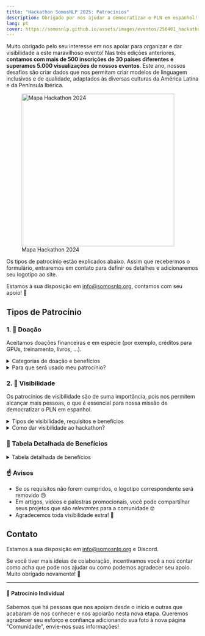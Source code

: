 ```yaml
---
title: "Hackathon SomosNLP 2025: Patrocínios"
description: Obrigado por nos ajudar a democratizar o PLN em espanhol!
lang: pt
cover: https://somosnlp.github.io/assets/images/eventos/250401_hackathon_sinfecha.jpg
---
```


Muito obrigado pelo seu interesse em nos apoiar para organizar e dar visibilidade a este maravilhoso evento! Nas três edições anteriores, **contamos com mais de 500 inscrições de 30 países diferentes e superamos 5.000 visualizações de nossos eventos**. Este ano, nossos desafios são criar dados que nos permitam criar modelos de linguagem inclusivos e de qualidade, adaptados às diversas culturas da América Latina e da Península Ibérica.

<div class="flex justify-center">
    <figure>
        <img src="https://somosnlp.github.io/assets/images/eventos/240301_mapa_ciudades_zoom.png" alt="Mapa Hackathon 2024" width="400">
        <figcaption>Mapa Hackathon 2024</figcaption>
    </figure>
</div>

Os tipos de patrocínio estão explicados abaixo. Assim que recebermos o formulário, entraremos em contato para definir os detalhes e adicionaremos seu logotipo ao site.

Estamos à sua disposição em info@somosnlp.org, contamos com seu apoio! 💪

<!-- <div style="display: flex; justify-content: center; gap: 20px;">
  <a href="https://forms.gle/B8d5Z81xreioKfWC8" target="_blank" style="background-color:#FACC15; color:white; padding:10px 20px; text-decoration:none; border-radius:5px;">🙌 Patrocine o hackathon</a>
  <a href="https://forms.gle/FUQPYBsqtmwKM3Vo6" target="_blank" style="background-color:#FACC15; color:white; padding:10px 20px; text-decoration:none; border-radius:5px;">📣 Ajude-nos a divulgar</a>
</div> -->

## Tipos de Patrocínio

### 1. 🚀 Doação

Aceitamos doações financeiras e em espécie (por exemplo, créditos para GPUs, treinamento, livros, ...).

<details>
<summary>Categorias de doação e benefícios</summary>

- **🥇 Ouro**, doação total avaliada em €2000: logotipo grande em primeiro lugar, máxima visibilidade nas redes sociais, menção em eventos e possível artigo, vídeo ou palestra promocional.
- **🥈 Prata**, doação total avaliada em €1000: logotipo médio em segundo lugar, visibilidade média nas redes sociais e possível artigo ou vídeo promocional.
- **🥉 Bronze**, doação total avaliada em €500: logotipo médio em terceiro lugar e visibilidade nas redes sociais.

</details>

<details>
<summary>Para que será usado meu patrocínio?</summary>

Nosso hackathon é um evento gratuito, graças aos nossos patrocinadores Ouro, Prata e Bronze podemos garantir:
- Tempo de computação na nuvem
- Prêmios para as equipes vencedoras
- Merchandising e sorteios para todos
- Streaming de qualidade
- Boa gestão deste evento internacional online

Exemplos de vouchers para prêmios e sorteios que você pode patrocinar: bolsa para um curso pago, acesso a uma plataforma educacional, livros de PLN/IA, merchandising criado especificamente para o hackathon, tempo de computação na nuvem, créditos de API, mentorias, etc.

<center><a href="mailto:info@somosnlp.org" target="_blank" style="background-color:#FACC15; color:white; margin:20px 20px; padding:10px 20px; text-decoration:none; border-radius:5px;">🙌 Patrocine o hackathon</a></center>

</details>


### 2. 📣 Visibilidade

Os patrocínios de visibilidade são de suma importância, pois nos permitem alcançar mais pessoas, o que é essencial para nossa missão de democratizar o PLN em espanhol.

<details>
<summary>Tipos de visibilidade, requisitos e benefícios</summary>

- **🤗 Comunidade**, mínimo 4 publicações: logotipo pequeno e visibilidade nas redes sociais.
- **🎓 Universidade**, mínimo 1 publicação e 5 participantes: logotipo pequeno e visibilidade nas redes sociais.
- A primeira publicação deve ser antes de 4 de abril.
- O logotipo será adicionado ao site do hackathon assim que a primeira publicação for feita.

</details>

<details>
<summary>Como dar visibilidade ao hackathon?</summary>

- Você pode usar os templates e material promocional que disponibilizamos para facilitar sua tarefa.
- As publicações podem ser em diferentes plataformas: blog, podcast, newsletter, LinkedIn, X, etc.
- Importante: nas redes sociais, lembre-se de marcar SomosNLP para que recebamos a notificação.
- Nas redes sociais, 1 publicação pode ser trocada por 2 "quotes" no X ou 2 "reposts with your thoughts" no LinkedIn.
- Você pode publicar em diferentes momentos do hackathon. Por exemplo, para incentivar a participação no hackathon (até início de abril), para assistir às palestras (durante abril) e compartilhar os resultados do hackathon (no início de maio).
- Agradecemos RT / comentários nas publicações em que mencionamos você.

Links úteis:
- [🎨 Material promocional](https://somosnlp.notion.site/Visibilidad-Hackathon-2025-9e95599c2bd44c6b8077d775bf699267)
- [🎓 Info para universidades](https://somosnlp.org/pt/hackathon/universidades)

<center><a href="mailto:info@somosnlp.org" target="_blank" style="background-color:#FACC15; color:white; padding:10px 20px; text-decoration:none; border-radius:5px;">📣 Promova o hackathon</a></center>

</details>

### 👀 Tabela Detalhada de Benefícios

<details>
<summary>Tabela detalhada de benefícios</summary>

| | Ouro | Prata | Bronze | Visibilidade |
|-| --------|-------|--------|-----------|
| Logotipo na página do hackathon e registro | ✅ G | ✅ M | ✅ M | ✅ P |
| Logotipo na página "Comunidade" (ordem) | ✅ 1º | ✅ 2º | ✅ 3º | ✅ 4º |
| Agradecimento nas redes sociais e anúncio de colaboração | ✅ | ✅ | ✅ | ✅ |
| Tags em posts (mínimo) | ✅ 15 | ✅ 15 | ✅ 10 | ✅ 5 | 
| Post nas redes sociais apresentando sua missão e projetos | ✅ In+X | ✅ In+X | ✅ X | ❌ |
| Menção em um artigo descrevendo os patrocínios | ✅ | ✅ | ✅ | ❌ |
| Menção ao vivo na abertura e encerramento | ✅ | ✅ | ❌ | ❌ |
| Artigo de blog promocional * | ✅ | ✅ | ❌ | ❌ |
| Vídeo promocional (3') * | ✅ | ✅ | ❌ | ❌  |
| Palestra promocional (30') * | ✅ | ❌ | ❌ | ❌ |

</details>

### ☝️ Avisos

- Se os requisitos não forem cumpridos, o logotipo correspondente será removido 😢
- Em artigos, vídeos e palestras promocionais, você pode compartilhar seus projetos que são *relevantes* para a comunidade 🤓 
- Agradecemos toda visibilidade extra! 🤩

## Contato

Estamos à sua disposição em info@somosnlp.org e Discord.

Se você tiver mais ideias de colaboração, incentivamos você a nos contar como acha que pode nos ajudar ou como podemos agradecer seu apoio. Muito obrigado novamente! 💛

<!-- <div style="display: flex; justify-content: center; gap: 20px;">
  <a href="https://forms.gle/B8d5Z81xreioKfWC8" target="_blank" style="background-color:#FACC15; color:white; padding:10px 20px; text-decoration:none; border-radius:5px;">🙌 Patrocine o hackathon</a>
  <a href="https://forms.gle/FUQPYBsqtmwKM3Vo6" target="_blank" style="background-color:#FACC15; color:white; padding:10px 20px; text-decoration:none; border-radius:5px;">📣 Ajude-nos a divulgar</a>
</div> -->


---

#### 💛 Patrocínio Individual

Sabemos que há pessoas que nos apoiam desde o início e outras que acabaram de nos conhecer e nos apoiarão nesta nova etapa. Queremos agradecer seu esforço e confiança adicionando sua foto à nova página "Comunidade", envie-nos suas informações! 